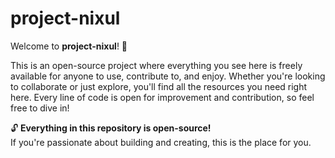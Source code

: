 # project-nixul

Welcome to **project-nixul**! 🚀

This is an open-source project where everything you see here is freely available for anyone to use, contribute to, and enjoy. Whether you're looking to collaborate or just explore, you'll find all the resources you need right here. Every line of code is open for improvement and contribution, so feel free to dive in!

🔓 **Everything in this repository is open-source!**  
If you're passionate about building and creating, this is the place for you.
